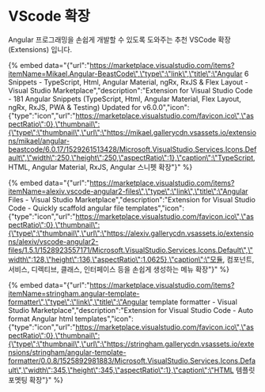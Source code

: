 # VScode 확장

Angular 프로그래밍을 손쉽게 개발할 수 있도록 도와주는 추천 VSCode 확장\(Extensions\) 입니다.

{% embed data="{\"url\":\"https://marketplace.visualstudio.com/items?itemName=Mikael.Angular-BeastCode\",\"type\":\"link\",\"title\":\"Angular 6 Snippets - TypeScript, Html, Angular Material, ngRx, RxJS & Flex Layout - Visual Studio Marketplace\",\"description\":\"Extension for Visual Studio Code - 181 Angular Snippets \(TypeScript, Html, Angular Material, Flex Layout, ngRx, RxJS, PWA & Testing\) Updated for v6.0.0\",\"icon\":{\"type\":\"icon\",\"url\":\"https://marketplace.visualstudio.com/favicon.ico\",\"aspectRatio\":0},\"thumbnail\":{\"type\":\"thumbnail\",\"url\":\"https://mikael.gallerycdn.vsassets.io/extensions/mikael/angular-beastcode/6.0.17/1529261513428/Microsoft.VisualStudio.Services.Icons.Default\",\"width\":250,\"height\":250,\"aspectRatio\":1},\"caption\":\"TypeScript, HTML, Angular Material, RxJS, Angular 스니펫 확장\"}" %}

{% embed data="{\"url\":\"https://marketplace.visualstudio.com/items?itemName=alexiv.vscode-angular2-files\",\"type\":\"link\",\"title\":\"Angular Files - Visual Studio Marketplace\",\"description\":\"Extension for Visual Studio Code - Quickly scaffold angular file templates\",\"icon\":{\"type\":\"icon\",\"url\":\"https://marketplace.visualstudio.com/favicon.ico\",\"aspectRatio\":0},\"thumbnail\":{\"type\":\"thumbnail\",\"url\":\"https://alexiv.gallerycdn.vsassets.io/extensions/alexiv/vscode-angular2-files/1.5.1/1528923557171/Microsoft.VisualStudio.Services.Icons.Default\",\"width\":128,\"height\":136,\"aspectRatio\":1.0625},\"caption\":\"모듈, 컴포넌트, 서비스, 디렉티브, 클래스, 인터페이스 등을 손쉽게 생성하는 메뉴 확장\"}" %}

{% embed data="{\"url\":\"https://marketplace.visualstudio.com/items?itemName=stringham.angular-template-formatter\",\"type\":\"link\",\"title\":\"Angular template formatter - Visual Studio Marketplace\",\"description\":\"Extension for Visual Studio Code - Auto format Angular html templates\",\"icon\":{\"type\":\"icon\",\"url\":\"https://marketplace.visualstudio.com/favicon.ico\",\"aspectRatio\":0},\"thumbnail\":{\"type\":\"thumbnail\",\"url\":\"https://stringham.gallerycdn.vsassets.io/extensions/stringham/angular-template-formatter/0.0.8/1525892981883/Microsoft.VisualStudio.Services.Icons.Default\",\"width\":345,\"height\":345,\"aspectRatio\":1},\"caption\":\"HTML 템플릿 포멧팅 확장\"}" %}



